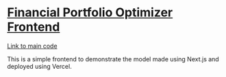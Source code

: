 # [Financial Portfolio Optimizer Frontend](https://www.optimizemyportfolio.xyz/)

[Link to main code](https://github.com/13lack13lood/Financial-Portfolio-Optimizer)

This is a simple frontend to demonstrate the model made using Next.js and deployed using Vercel.

